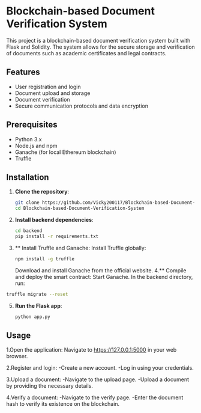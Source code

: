 # Blockchain-based Document Verification System

This project is a blockchain-based document verification system built with Flask and Solidity. The system allows for the secure storage and verification of documents such as academic certificates and legal contracts.

## Features

- User registration and login
- Document upload and storage
- Document verification
- Secure communication protocols and data encryption

## Prerequisites

- Python 3.x
- Node.js and npm
- Ganache (for local Ethereum blockchain)
- Truffle

## Installation

1. **Clone the repository**:
   ```sh
   git clone https://github.com/Vicky200117/Blockchain-based-Document-Verification-System.git
   cd Blockchain-based-Document-Verification-System
   ```
2. **Install backend dependencies**:
   ```sh
   cd backend
   pip install -r requirements.txt
   ```
3. ** Install Truffle and Ganache:
   Install Truffle globally:
   ```sh
   npm install -g truffle
   ```
   Download and install Ganache from the official website.
4.** Compile and deploy the smart contract:
  Start Ganache.
  In the backend directory, run:
  ```sh
  truffle migrate --reset
  ```

5. **Run the Flask app**:
    ```sh
    python app.py
    ```
## Usage
1.Open the application:
  Navigate to https://127.0.0.1:5000 in your web browser.

2.Register and login:
  -Create a new account.
  -Log in using your credentials.

3.Upload a document:
  -Navigate to the upload page.
  -Upload a document by providing the necessary details.

4.Verify a document:
  -Navigate to the verify page.
  -Enter the document hash to verify its existence on the blockchain.


